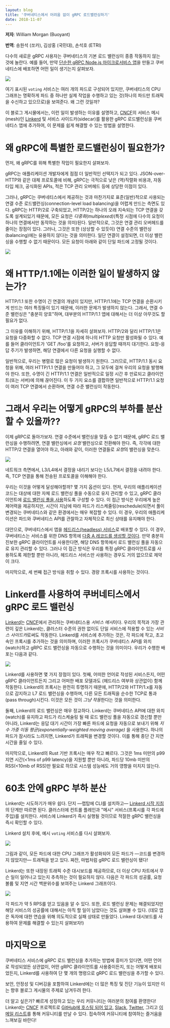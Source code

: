 ```yaml
---
layout: blog
title: '쿠버네티스에서 어려움 없이 gRPC 로드밸런싱하기'
date: 2018-11-07
---
```


**저자**: William Morgan (Buoyant)

**번역**: 송원석 (쏘카), 김상홍 (국민대), 손석호 (ETRI)

다수의 새로운 gRPC 사용자는 쿠버네티스의 기본 로드
밸런싱이 종종 작동하지 않는 것에 놀란다. 예를 들어, 만약
[단순한 gRPC Node.js 마이크로서비스
앱](https://github.com/sourishkrout/nodevoto)을 만들고 쿠버네티스에 배포하면 어떤 일이 생기는지 살펴보자.

![](/images/blog/grpc-load-balancing-with-linkerd/Screenshot2018-11-0116-c4d86100-afc1-4a08-a01c-16da391756dd.34.36.png)

여기 표시된 `voting` 서비스는 여러 개의 파드로 구성되어 있지만, 쿠버네티스의 CPU 그래프는 명확하게 
파드 중 하나만 실제 작업을 수행하고 있는 것(하나의 파드만 트래픽을 수신하고 있으므로)을 
보여준다. 왜 그런 것일까?

이 블로그 게시물에서는, 이런 일이 발생하는 이유를 설명하고,
[CNCF](https://cncf.io)의 서비스 메시(mesh)인 [Linkerd](https://linkerd.io) 및 서비스 사이드카(sidecar)를 활용한
gRPC 로드밸런싱을 쿠버네티스 앱에 추가하여, 이 문제를 쉽게 해결할 수 있는 방법을 설명한다.

# 왜 gRPC에 특별한 로드밸런싱이 필요한가?

먼저, 왜 gRPC를 위해 특별한 작업이 필요한지 살펴보자.

gRPC는 애플리케이션 개발자에게 점점 더 일반적인 선택지가 되고 있다. 
JSON-over-HTTP와 같은 대체 프로토콜에 비해, gRPC는 
극적으로 낮은 (역)직렬화 비용과, 자동 타입 
체크, 공식화된 APIs, 적은 TCP 관리 오버헤드 등에 상당한 이점이 있다.

그러나, gRPC는 쿠버네티스에서 제공하는 것과 마찬가지로
표준(일반)적으로 사용되는 연결 수준 로드밸런싱(connection-level load balancing)을 어렵게 만드는 측면도 있다. gRPC는 HTTP/2로 
구축되었고, HTTP/2는 하나의 오래 지속되는 TCP 연결을 갖도록 설계되있기 때문에,
모든 요청은 *다중화(multiplexed)*(특정 시점에 다수의 요청이 
하나의 연결에서만 동작하는 것을 의미)된다. 일반적으로, 그것은
연결 관리 오버헤드를 줄이는 장점이 있다. 그러나, 그것은 또한
(상상할 수 있듯이) 연결 수준의 밸런싱(balancing)에는 유용하지 않다는 것을 의미한다. 일단
연결이 설정되면, 더 이상 밸런싱을 수행할 수 없기 때문이다. 모든 요청이
아래와 같이 단일 파드에 고정될 것이다.

![](/images/blog/grpc-load-balancing-with-linkerd/Mono-8d2e53ef-b133-4aa0-9551-7e36a880c553.png)

# 왜 HTTP/1.1에는 이러한 일이 발생하지 않는가?

HTTP/1.1 또한 수명이 긴 연결의 개념이 있지만,
HTTP/1.1에는 TCP 연결을 순환시키게 만드는 여러 특징들이 있기 때문에,
이러한 문제가 발생하지 않는다. 그래서,
연결 수준 밸런싱은 "충분히 양호"하며, 대부분의 HTTP/1.1 앱에 대해서는
더 이상 아무것도 할 필요가 없다.

그 이유를 이해하기 위해, HTTP/1.1을 자세히 살펴보자. HTTP/2와 달리
HTTP/1.1은 요청을 다중화할 수 없다. TCP 연결 시점에 하나의 HTTP 요청만 
활성화될 수 있다. 예를 들어 클라이언트가 'GET /foo'를 요청하고,
서버가 응답할 때까지 대기한다. 요청-응답 주기가 
발생하면, 해당 연결에서 다른 요청을 실행할 수 없다.

일반적으로, 우리는 병렬로 많은 요청이 발생하기 원한다. 그러므로,
HTTP/1.1 동시 요청을 위해, 여러 HTTP/1.1 연결을 만들어야 하고,
그 모두에 걸쳐 우리의 요청을 발행해야 한다. 또한, 수명이 긴 HTTP/1.1
연결은 일반적으로 일정 시간 후 만료되고 클라이언트(또는 서버)에 의해 끊어진다.
이 두 가지 요소를 결합하면 일반적으로 HTTP/1.1 요청이
여러 TCP 연결에서 순환하며, 연결 수준 밸런싱이 작동한다.

# 그래서 우리는 어떻게 gRPC의 부하를 분산할 수 있을까??

이제 gRPC로 돌아가보자. 연결 수준에서 밸런싱을 맞출 수 없기 때문에, gRPC 로드 밸런싱을
수행하려면, 연결 밸런싱에서 *요청* 밸런싱으로 전환해야
한다. 즉, 각각에 대한 HTTP/2 연결을 열어야
하고, 아래와 같이, 이러한 연결들로 *요청*의 밸런싱을 맞춘다.

![](/images/blog/grpc-load-balancing-with-linkerd/Stereo-09aff9d7-1c98-4a0a-9184-9998ed83a531.png)

네트워크 측면에서, L3/L4에서 결정을 내리기 보다는 L5/L7에서 결정을 
내려야 한다. 즉, TCP 연결을 통해 전송된 프로토콜을 이해해야 한다.

우리는 이것을 어떻게 달성해야할까? 몇 가지 옵션이 있다. 먼저, 우리의 애플리케이션
코드는 대상에 대한 자체 로드 밸런싱 풀을 수동으로 유지 관리할 수 있고, 
gRPC 클라이언트에 [로드 밸런싱 풀을 
사용](https://godoc.org/google.golang.org/grpc/balancer)하도록 구성할 수 있다. 이 접근 방식은
우리에게 높은 제어력을 제공하지만, 시간이 지남에 따라 파드가 리스케줄링(reschedule)되면서 풀이 변경되는
쿠버네티스와 같은 환경에서는 매우 복잡할 수 있다. 이 경우, 우리의
애플리케이션은 파드와 쿠버네티스 API를 관찰하고 자체적으로 최신 상태를 
유지해야 한다.

대안으로, 쿠버네티스에서 앱을 [헤드리스(headless)
서비스](/ko/docs/concepts/services-networking/service/#헤드리스-headless-서비스)로 배포할 수 있다.
이 경우, 쿠버네티스는 서비스를 위한 DNS 항목에 
[다중 A 레코드를 생성할 것이다](/ko/docs/concepts/services-networking/service/#헤드리스-headless-서비스). 
만약 충분히 진보한 gRPC 클라이언트를 사용한다면,
해당 DNS 항목에서 로드 밸런싱 풀을 자동으로 유지 관리할 수 있다.
그러나 이 접근 방식은 우리를 특정 gRPC 클라이언트로를 사용하도록 제한할 뿐만 아니라, 
헤드리스 서비스만 사용하는 경우도 거의 없으므로 제약이 크다.

마지막으로, 세 번째 접근 방식을 취할 수 있다. 경량 프록시를 사용하는 것이다.

# Linkerd를 사용하여 쿠버네티스에서 gRPC 로드 밸런싱

[Linkerd](https://linkerd.io)는 [CNCF](https://cncf.io)에서 관리하는 쿠버네티스용 
*서비스 메시*이다. 우리의 목적과 가장 관련이 깊은 Linkerd는, 클러스터 수준의 권한 
없이도 단일 서비스에 적용할 수 있는 
*서비스 사이드카*로써도 작동한다. Linkerd를 서비스에 추가하는
것은, ​​각 파드에 작고, 초고속인 프록시를 추가하는 것을 의미하며, 이러한 프록시가
쿠버네티스 API를 와치(watch)하고 gRPC 로드 밸런싱을 자동으로 수행하는 것을 의미이다. 우리가 수행한 배포는
다음과 같다.

![](/images/blog/grpc-load-balancing-with-linkerd/Linkerd-8df1031c-cdd1-4164-8e91-00f2d941e93f.io.png)

Linkerd를 사용하면 몇 가지 장점이 있다. 첫째, 어떠한 언어로 작성된 서비스든지, 어떤 gRPC 클라이언트든지
그리고 어떠한 배포 모델과도 (헤드리스 여부와 상관없이) 함께 작동한다.
Linkerd의 프록시는 완전히 투명하기 때문에, HTTP/2와 HTTP/1.x를 자동으로 감지하고 
L7 로드 밸런싱을 수행하며, 다른 모든 트래픽을
순수한 TCP로 통과(pass through)시킨다. 이것은 모든 것이 *그냥 작동*한다는 것을 의미한다.

둘째, Linkerd의 로드 밸런싱은 매우 정교하다. Linkerd는
쿠버네티스 API에 대한 와치(watch)를 유지하고 파드가 리스케술링 될 때
로드 밸런싱 풀을 자동으로 갱신할 뿐만 아니라, Linkerd는 응답 대기 시간이 가장 빠른 파드에 
요청을 자동으로 보내기 위해 *지수 가중 이동 평균(exponentially-weighted moving average)* 을 
사용한다. 하나의 파드가 잠시라도 느려지면, Linkerd가 트래픽을 
변경할 것이다. 이를 통해 종단 간 지연 시간을 줄일 수 있다.

마지막으로, Linkerd의 Rust 기반 프록시는 매우 작고 빠르다. 그것은 1ms 미만의 
p99 지연 시간(<1ms of p99 latency)을 지원할 뿐만 아니라, 파드당 10mb 미만의 RSS(<10mb of RSS)만 필요로 하므로
시스템 성능에도 거의 영향을 미치지 않는다.

# 60초 안에 gRPC 부하 분산

Linkerd는 시도하기가 매우 쉽다. 단지 &mdash;랩탑에 CLI를 설치하고&mdash; [Linkerd 시작 
지침](https://linkerd.io/2/getting-started/)의 단계만 따르면 된다. 
클러스터에 컨트롤 플레인과 "메시" 
서비스(프록시를 각 파드에 주입)를 설치한다. 서비스에 Linkerd가 즉시 
실행될 것이므로 적절한 gRPC 밸런싱을 즉시 확인할 수 있다.

Linkerd 설치 후에, 예시 `voting` 서비스를 
다시 살펴보자.

![](/images/blog/grpc-load-balancing-with-linkerd/Screenshot2018-11-0116-24b8ee81-144c-4eac-b73d-871bbf0ea22e.57.42.png)

그림과 같이, 모든 파드에 대한 CPU 그래프가 활성화되어 모든 파드가
&mdash;코드를 변경하지 않았지만&mdash; 트래픽을 받고 있다. 짜잔,
마법처럼 gRPC 로드 밸런싱이 됐다!

Linkerd는 또한 내장된 트래픽 수준 대시보드를 제공하므로, 더 이상 
CPU 차트에서 무슨 일이 일어나고 있는지 추측하는 것이 필요하지 않다. 다음은 각 파드의 
성공률, 요청 볼륨 및 지연 시간 백분위수를 보여주는
Linkerd 그래프이다.

![](/images/blog/grpc-load-balancing-with-linkerd/Screenshot2018-11-0212-15ed0448-5424-4e47-9828-20032de868b5.08.38.png)

각 파드가 약 5 RPS를 얻고 있음을 알 수 있다. 또한, 
로드 밸런싱 문제는 해결되었지만 해당 서비스의
성공률에 대해서는 아직 할 일이 남았다는 것도 살펴볼 수 있다. (데모 앱은 독자에 대한 연습을 위해 의도적으로
실패 상태로 만들었다. Linkerd 대시보드를 사용하여
문제를 해결할 수 있는지 살펴보자!)

# 마지막으로

쿠버네티스 서비스에 gRPC 로드 밸런싱을 추가하는 방법에 
흥미가 있다면, 어떤 언어로 작성되었든 상관없이, 어떤 gRPC
클라이언트를 사용중이든지, 또는 어떻게 배포되었든지, Linkerd를 사용하여 단 몇 개의 명령으로 
gRPC 로드 밸런싱을 추가할 수 있다.

보안, 안정성 및 디버깅을 포함하여 Linkerd에는 더 많은 특징
및 진단 기능이 있지만 이는 향후 블로그 게시물의 주제로 남겨두려 한다.

더 알고 싶은가? 빠르게 성장하고 있는 우리 커뮤니티는 여러분의 참여를 환영한다!
Linkerd는 [CNCF](https://cncf.io) 프로젝트로
[GitHub에 호스팅 되어 있고](https://github.com/linkerd/linkerd2), [Slack](https://slack.linkerd.io),
[Twitter](https://twitter.com/linkerd), 그리고 [이메일 리스트](https://lists.cncf.io/g/cncf-linkerd-users)를 통해 커뮤니티를 만날 수 있다.
접속하여 커뮤니티에 참여하는 즐거움을 느껴보길 바란다!